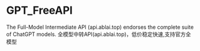 # GPT_FreeAPI
The Full-Model Intermediate API (api.ablai.top) endorses the complete suite of ChatGPT models. 全模型中转API(api.ablai.top)，低价稳定快速,支持官方全模型
